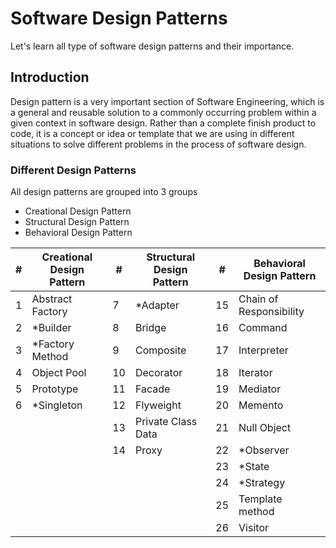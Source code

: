 # Software Design Patterns
Let's learn all type of software design patterns and their importance.

## Introduction
Design pattern is a very important section of Software Engineering, which is a general and reusable solution to a commonly occurring problem within a given context in software design. Rather than a complete finish product to code, it is a concept or idea or template that we are using in different situations to solve different problems in the process of software design.

### Different Design Patterns
All design patterns are grouped into 3 groups
* Creational Design Pattern
* Structural Design Pattern
* Behavioral Design Pattern

| # | Creational Design Pattern | # | Structural Design Pattern | # | Behavioral Design Pattern |
| - | ------------------------- | - | ------------------------- | - | ------------------------- |
| 1 | Abstract Factory | 7 | *Adapter | 15 | Chain of Responsibility |
| 2 | *Builder | 8 | Bridge | 16 | Command |
| 3 | *Factory Method | 9 | Composite | 17 | Interpreter |
| 4 | Object Pool | 10 | Decorator | 18 | Iterator |
| 5 | Prototype | 11 | Facade | 19 | Mediator |
| 6 |  *Singleton | 12 | Flyweight | 20 | Memento |
|  |  | 13 | Private Class Data | 21 | Null Object |
|  |  | 14 | Proxy | 22 | *Observer |
|  |  |  |  |23 | *State |
|  |  |  |  |24 | *Strategy |
|  |  | | | 25 | Template method |
|  |  | | | 26 | Visitor |


